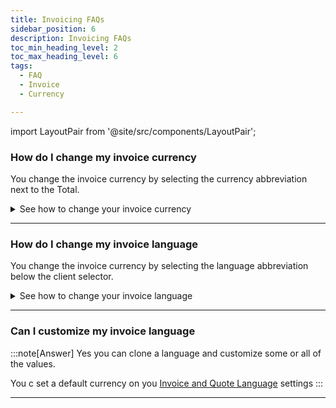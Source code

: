 ```yaml
---
title: Invoicing FAQs
sidebar_position: 6
description: Invoicing FAQs
toc_min_heading_level: 2
toc_max_heading_level: 6
tags:
  - FAQ
  - Invoice
  - Currency

---
```

import LayoutPair from '@site/src/components/LayoutPair';

### How do I change my invoice currency

You change the invoice currency by selecting the currency abbreviation next to the Total.

<details>

   <summary>See how to change your invoice currency</summary>

        <LayoutPair imageUrl="https://demo.fiskl.com/e/cm0b8rv8k0001l30cz0nurfac/tour/" useExpander={false}>

        #### Within the invoice

        1. Create or edit an invoice
        1. Select your client
        1. Choose the currency. *Currency abbreviation next to the **Total***
        1. Select the currency you want

        #### Client default

        1. You can set a default currency on you [Client](../Core-Features/Clients-Vendors/clients)
        1. Selecting a client with a different currency will change your invoice currency

        </LayoutPair>

</details>


---

### How do I change my invoice language

You change the invoice currency by selecting the language abbreviation below the client selector.

<details>

   <summary>See how to change your invoice language</summary>

        <LayoutPair imageUrl="https://demo.fiskl.com/e/cm0baxqmm0021l10cu4ejme9i/tour" useExpander={false}>

        #### Within the invoice

        1. Create or edit an invoice
        1. Select the currency symbol near the client selector
        1. Choose the language

        #### Language default

        1. You can set a default currency on you [Invoice and Quote](../Settings-Configurations/invoice-and-quote-settings.md) settings
        1. You can also customize your languages

        </LayoutPair>

</details>

---

### Can I customize my invoice language

:::note[Answer]
Yes you can clone a language and customize some or all of the values.

You c set a default currency on you [Invoice and Quote Language](../Settings-Configurations/invoice-and-quote-settings#custom-language-cloning) settings
:::

---